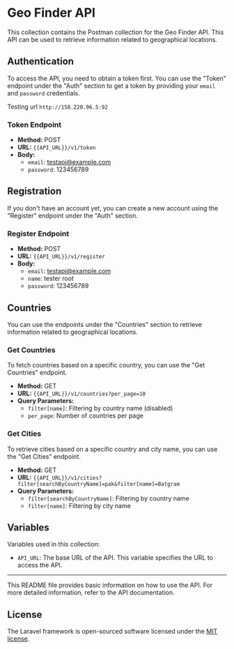 # Geo Finder API

This collection contains the Postman collection for the Geo Finder API. This API can be used to retrieve information related to geographical locations.

## Authentication

To access the API, you need to obtain a token first. You can use the "Token" endpoint under the "Auth" section to get a token by providing your `email` and `password` credentials.

Testing url `http://158.220.96.5:92`

### Token Endpoint

- **Method:** POST
- **URL:** `{{API_URL}}/v1/token`
- **Body:**
  - `email`: testapi@example.com
  - `password`: 123456789

## Registration

If you don't have an account yet, you can create a new account using the "Register" endpoint under the "Auth" section.

### Register Endpoint

- **Method:** POST
- **URL:** `{{API_URL}}/v1/register`
- **Body:**
  - `email`: testapi@example.com
  - `name`: tester root
  - `password`: 123456789

## Countries

You can use the endpoints under the "Countries" section to retrieve information related to geographical locations.

### Get Countries

To fetch countries based on a specific country, you can use the "Get Countries" endpoint.

- **Method:** GET
- **URL:** `{{API_URL}}/v1/countries?per_page=10`
- **Query Parameters:**
  - `filter[name]`: Filtering by country name (disabled)
  - `per_page`: Number of countries per page

### Get Cities

To retrieve cities based on a specific country and city name, you can use the "Get Cities" endpoint.

- **Method:** GET
- **URL:** `{{API_URL}}/v1/cities?filter[searchByCountryName]=pak&filter[name]=Batgram`
- **Query Parameters:**
  - `filter[searchByCountryName]`: Filtering by country name
  - `filter[name]`: Filtering by city name

## Variables

Variables used in this collection:

- `API_URL`: The base URL of the API. This variable specifies the URL to access the API.

---
This README file provides basic information on how to use the API. For more detailed information, refer to the API documentation.


## License

The Laravel framework is open-sourced software licensed under the [MIT license](https://opensource.org/licenses/MIT).
